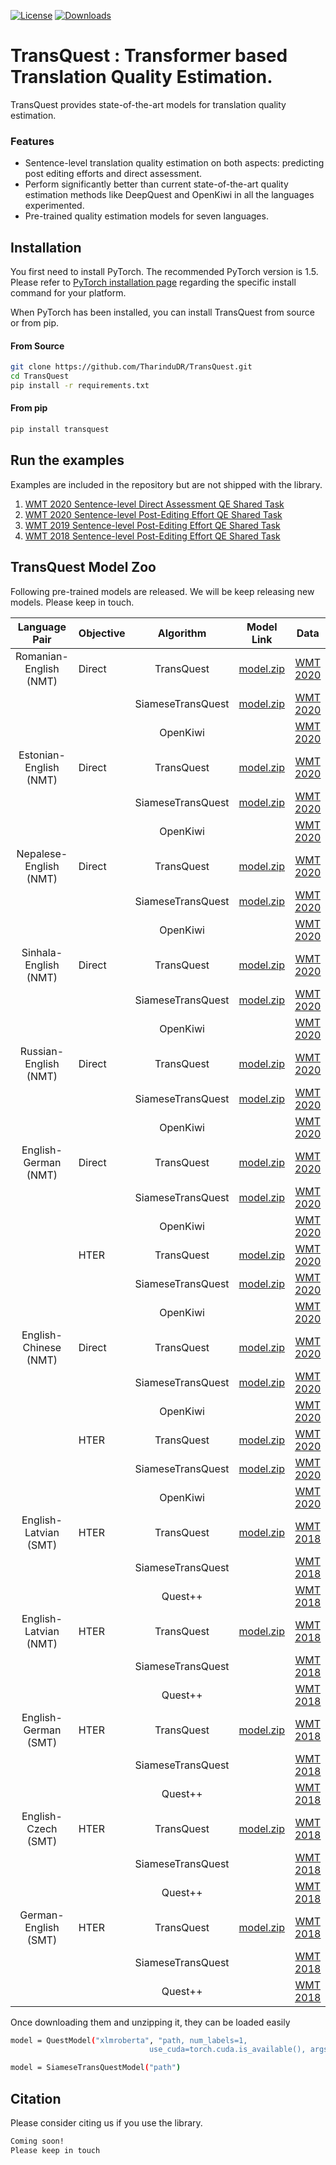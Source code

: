 [![License](https://img.shields.io/badge/License-Apache%202.0-blue.svg)](https://opensource.org/licenses/Apache-2.0) [![Downloads](https://pepy.tech/badge/transquest)](https://pepy.tech/project/transquest)

# TransQuest : Transformer based Translation Quality Estimation. 

TransQuest provides state-of-the-art models for translation quality estimation.

### Features
- Sentence-level translation quality estimation on both aspects: predicting post editing efforts and direct assessment.
- Perform significantly better than current state-of-the-art quality estimation methods like DeepQuest and OpenKiwi in all the languages experimented. 
- Pre-trained quality estimation models for seven languages.  

## Installation
You first need to install PyTorch. The recommended PyTorch version is 1.5.
Please refer to [PyTorch installation page](https://pytorch.org/get-started/locally/#start-locally) regarding the specific install command for your platform.

When PyTorch has been installed, you can install TransQuest from source or from pip. 

#### From Source

```bash
git clone https://github.com/TharinduDR/TransQuest.git
cd TransQuest
pip install -r requirements.txt
```
#### From pip

```bash
pip install transquest
```

## Run the examples
Examples are included in the repository but are not shipped with the library.

1. [WMT 2020 Sentence-level Direct Assessment QE Shared Task](examples/wmt_2020)
2. [WMT 2020 Sentence-level Post-Editing Effort QE Shared Task](examples/wmt_2020_task2)
3. [WMT 2019 Sentence-level Post-Editing Effort QE Shared Task](examples/wmt_2019)
3. [WMT 2018 Sentence-level Post-Editing Effort QE Shared Task](examples/wmt_2018)

## TransQuest Model Zoo
Following pre-trained models are released. We will be keep releasing new models. Please keep in touch. 

| Language Pair           |  Objective |     Algorithm       |  Model Link                          | Data                                                                 | Pearson | MAE     | RMSE    |
|:-----------------------:|----------- |:-------------------:|:------------------------------------:|:--------------------------------------------------------------------:| ------: | ------: | ------: |  
| Romanian-English  (NMT) |  Direct    | TransQuest          | [model.zip](https://bit.ly/2AfuXwb)  | [WMT 2020](http://www.statmt.org/wmt20/quality-estimation-task.html) |  0.8982 | 0.3121  |  0.4097 |
|                         |            | SiameseTransQuest   | [model.zip](https://bit.ly/37vT4mt)  | [WMT 2020](http://www.statmt.org/wmt20/quality-estimation-task.html) |  0.8501 | 0.3637  |  0.4932 |
|                         |            | OpenKiwi            |                                      | [WMT 2020](http://www.statmt.org/wmt20/quality-estimation-task.html) |  0.6845 | 0.7596  |  1.0522 |
| Estonian-English (NMT)  |  Direct    | TransQuest          | [model.zip](https://bit.ly/2YjXIAa)  | [WMT 2020](http://www.statmt.org/wmt20/quality-estimation-task.html) |  0.7748 | 0.5904  |  0.7321 |
|                         |            | SiameseTransQuest   | [model.zip](https://bit.ly/30mO5mW)  | [WMT 2020](http://www.statmt.org/wmt20/quality-estimation-task.html) |  0.6804 | 0.7047  |  0.9022 |
|                         |            | OpenKiwi            |                                      | [WMT 2020](http://www.statmt.org/wmt20/quality-estimation-task.html) |  0.4770 | 0.9176  |  1.1382 |
| Nepalese-English (NMT)  |  Direct    | TransQuest          | [model.zip](https://bit.ly/2MHnCZc)  | [WMT 2020](http://www.statmt.org/wmt20/quality-estimation-task.html) |  0.7914 | 0.3975  |  0.5078 |
|                         |            | SiameseTransQuest   | [model.zip](https://bit.ly/3h674bc)  | [WMT 2020](http://www.statmt.org/wmt20/quality-estimation-task.html) |  0.6081 | 0.6531  |  0.7950 |
|                         |            | OpenKiwi            |                                      | [WMT 2020](http://www.statmt.org/wmt20/quality-estimation-task.html) |  0.3860 | 0.7353  |  0.8713 |
| Sinhala-English (NMT)   |  Direct    | TransQuest          | [model.zip](https://bit.ly/3dKM3ki)  | [WMT 2020](http://www.statmt.org/wmt20/quality-estimation-task.html) |  0.6525 | 0.4510  |  0.5570 |
|                         |            | SiameseTransQuest   | [model.zip](https://bit.ly/3foBSlP)  | [WMT 2020](http://www.statmt.org/wmt20/quality-estimation-task.html) |  0.5957 | 0.5078  |  0.6466 |
|                         |            | OpenKiwi            |                                      | [WMT 2020](http://www.statmt.org/wmt20/quality-estimation-task.html) |  0.3737 | 0.7517  |  0.8978 |
| Russian-English (NMT)   |  Direct    | TransQuest          | [model.zip](https://bit.ly/30lMA8c)  | [WMT 2020](http://www.statmt.org/wmt20/quality-estimation-task.html) |  0.7734 | 0.5076  |  0.6856 |
|                         |            | SiameseTransQuest   | [model.zip](https://bit.ly/2B3UM2D)  | [WMT 2020](http://www.statmt.org/wmt20/quality-estimation-task.html) |         |         |         |
|                         |            | OpenKiwi            |                                      | [WMT 2020](http://www.statmt.org/wmt20/quality-estimation-task.html) |  0.5479 | 0.8253  |  1.1930 |
| English-German (NMT)    |  Direct    | TransQuest          | [model.zip](https://bit.ly/2UpFiwF)  | [WMT 2020](http://www.statmt.org/wmt20/quality-estimation-task.html) |  0.4669 | 0.6474  |  0.7762 |
|                         |            | SiameseTransQuest   | [model.zip](https://bit.ly/3d8gT5n)  | [WMT 2020](http://www.statmt.org/wmt20/quality-estimation-task.html) |         |         |         |
|                         |            | OpenKiwi            |                                      | [WMT 2020](http://www.statmt.org/wmt20/quality-estimation-task.html) |  0.1455 | 0.6791  |  0.9670 |
|                         |  HTER      | TransQuest          | [model.zip](https://bit.ly/37tkTvZ)  | [WMT 2020](http://www.statmt.org/wmt20/quality-estimation-task.html) |  0.4994 | 0.1486  |  0.1842 |
|                         |            | SiameseTransQuest   | [model.zip](https://bit.ly/3icI5Dw)  | [WMT 2020](http://www.statmt.org/wmt20/quality-estimation-task.html) |         |         |         |
|                         |            | OpenKiwi            |                                      | [WMT 2020](http://www.statmt.org/wmt20/quality-estimation-task.html) |  0.3916 | 0.1500  |  0.1896 |
| English-Chinese (NMT)   |  Direct    | TransQuest          | [model.zip](https://bit.ly/2XGAx3Q)  | [WMT 2020](http://www.statmt.org/wmt20/quality-estimation-task.html) |  0.4779 | 0.9865  | 1.1338  |
|                         |            | SiameseTransQuest   | [model.zip](https://bit.ly/3h4WSQ8)  | [WMT 2020](http://www.statmt.org/wmt20/quality-estimation-task.html) |  0.4067 | 1.0389  | 1.1973  |
|                         |            | OpenKiwi            |                                      | [WMT 2020](http://www.statmt.org/wmt20/quality-estimation-task.html) |  0.1676 | 0.6559  | 0.8503  |
|                         |  HTER      | TransQuest          | [model.zip](https://bit.ly/3ge3wSN)  | [WMT 2020](http://www.statmt.org/wmt20/quality-estimation-task.html) |  0.5910 | 0.1400  | 0.1717  |
|                         |            | SiameseTransQuest   | [model.zip](https://bit.ly/2YLIvJw)  | [WMT 2020](http://www.statmt.org/wmt20/quality-estimation-task.html) |         |         |         |
|                         |            | OpenKiwi            |                                      | [WMT 2020](http://www.statmt.org/wmt20/quality-estimation-task.html) |  0.5058 | 0.1470  | 0.1814  |
| English-Latvian (SMT)   |  HTER      | TransQuest          | [model.zip](https://bit.ly/3gkY7JX)  | [WMT 2018](https://www.statmt.org/wmt18/quality-estimation-task.html) |  0.7141 | 0.1041  |  0.1420 |
|                         |            | SiameseTransQuest   |                                      | [WMT 2018](https://www.statmt.org/wmt18/quality-estimation-task.html) |         |         |         |
|                         |            | Quest++             |                                      | [WMT 2018](https://www.statmt.org/wmt18/quality-estimation-task.html) |  0.3528 | 0.1554  |  0.1919 |
| English-Latvian (NMT)   |  HTER      | TransQuest          | [model.zip](https://bit.ly/3eLb1jU)  | [WMT 2018](https://www.statmt.org/wmt18/quality-estimation-task.html) |  0.7450 | 0.1162  |  0.1601 |
|                         |            | SiameseTransQuest   |                                      | [WMT 2018](https://www.statmt.org/wmt18/quality-estimation-task.html) |         |         |         |
|                         |            | Quest++             |                                      | [WMT 2018](https://www.statmt.org/wmt18/quality-estimation-task.html) | 0.4435 | 0.1625  |  0.2164 |
| English-German (SMT)    |  HTER      | TransQuest          | [model.zip](https://bit.ly/3dNafBx)  | [WMT 2018](https://www.statmt.org/wmt18/quality-estimation-task.html) | 0.7355 | 0.0967  |  0.1300 |
|                         |            | SiameseTransQuest   |                                      | [WMT 2018](https://www.statmt.org/wmt18/quality-estimation-task.html) |         |         |         |
|                         |            | Quest++             |                                      | [WMT 2018](https://www.statmt.org/wmt18/quality-estimation-task.html) | 0.3653 | 0.1402  |  0.1772 |
| English-Czech (SMT)     |  HTER      | TransQuest          | [model.zip](https://bit.ly/2VyBOZ2)  | [WMT 2018](https://www.statmt.org/wmt18/quality-estimation-task.html) | 0.7150 | 0.1198  |  0.1611 |
|                         |            | SiameseTransQuest   |                                      | [WMT 2018](https://www.statmt.org/wmt18/quality-estimation-task.html) |         |         |         |
|                         |            | Quest++             |                                      | [WMT 2018](https://www.statmt.org/wmt18/quality-estimation-task.html) | 0.3943 | 0.1651  |  0.2110 |
| German-English (SMT)    |  HTER      | TransQuest          | [model.zip](https://bit.ly/3dRlqJu)  | [WMT 2018](https://www.statmt.org/wmt18/quality-estimation-task.html) | 0.7878 | 0.0934  |  0.1277 |
|                         |            | SiameseTransQuest   |                                      | [WMT 2018](https://www.statmt.org/wmt18/quality-estimation-task.html) |         |         |         |
|                         |            | Quest++             |                                      | [WMT 2018](https://www.statmt.org/wmt18/quality-estimation-task.html) | 0.3323 | 0.1508  |  0.1928 |
    
Once downloading them and unzipping it, they can be loaded easily

```bash
model = QuestModel("xlmroberta", "path, num_labels=1,
                               use_cuda=torch.cuda.is_available(), args=transformer_config)
```

```bash
model = SiameseTransQuestModel("path")
``` 

## Citation
Please consider citing us if you use the library. 
```bash
Coming soon!
Please keep in touch
```